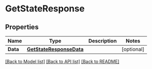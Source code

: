 # GetStateResponse

## Properties

Name | Type | Description | Notes
------------ | ------------- | ------------- | -------------
**Data** | [**GetStateResponseData**](GetStateResponse_data.md) |  | [optional] 

[[Back to Model list]](../README.md#documentation-for-models) [[Back to API list]](../README.md#documentation-for-api-endpoints) [[Back to README]](../README.md)


